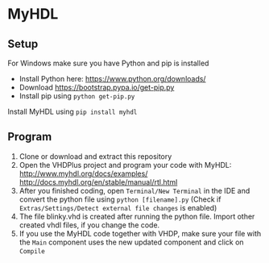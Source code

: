 # MyHDL
## Setup
For Windows make sure you have Python and pip is installed
- Install Python here: https://www.python.org/downloads/
- Download https://bootstrap.pypa.io/get-pip.py
- Install pip using `python get-pip.py`

Install MyHDL using `pip install myhdl`

## Program
1. Clone or download and extract this repository
2. Open the VHDPlus project and program your code with MyHDL: <br/>
http://www.myhdl.org/docs/examples/ <br/>
http://docs.myhdl.org/en/stable/manual/rtl.html
3. After you finished coding, open `Terminal/New Terminal` in the IDE and convert the python file using `python [filename].py` 
(Check if `Extras/Settings/Detect external file changes` is enabled)
4. The file blinky.vhd is created after running the python file. Import other created vhdl files, if you change the code.
5. If you use the MyHDL code together with VHDP, make sure your file with the `Main` component uses the new updated component and click on `Compile`
